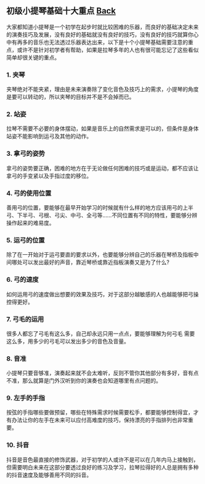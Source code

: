 ## 初级小提琴基础十大重点 [Back](../README.md)

大家都知道小提琴是一个初学在起步时就比较困难的乐器，而良好的基础决定未来的演奏技巧及发展，没有良好的基础就没有良好的技巧，没有良好的技巧就算你心中有再多的音乐也无法透过乐器表达出来，以下是十个小提琴基础需要注意的重点，或许不是针对初学者有帮助，如果是拉琴多年的人也有很可能忘记了这些看似简单却很关键的重点。

### 1. 夹琴

夹琴绝对不能夹紧，理由是未来演奏除了变化音色及技巧上的需求，小提琴的角度是要可以转动的，所以夹琴的目标并不是不会掉而已。

### 2. 站姿

拉琴不需要不必要的身体摆动，如果是音乐上的自然需求是可以的，但条件是身体站姿不能影响到运弓及其他的动作。

### 3. 拿弓的姿势

拿弓的姿势要正确，困难的地方在于无论做任何困难的技巧或是运动，都不应该让拿弓的手变紧以及手指过度的移位。

### 4. 弓的使用位置

善用弓的位置，要能够在最早开始学习的时候就有什么样的地方应该用弓的上半弓、下半弓、弓根、弓尖、中弓、全弓等……不同位置有不同的特性，要能够分辨操作起来的难易度。

### 5. 运弓的位置

除了在一开始对于运弓要直的要求以外，也要能够分辨自己的乐器在琴桥及指板中间哪处可以发出最好的声音，靠近琴桥或靠近指板演奏又是为了什么?

### 6. 弓的速度

如何运用弓的速度做出想要的效果及技巧，对于这部分越敏感的人也越能够把弓操控得更好。

### 7. 弓毛的运用

很多人都忘了弓毛有这么多，自己却永远只用一点点，要能够理解为何弓毛 需要这么多，用多少的弓毛可以发出多少的音色及音量。

### 8. 音准

小提琴只要音够准，演奏起来就不会太难听，反则不管你其他部分有多好，音有点不准，那么就算是门外汉听到你的演奏也会知道哪里有点问题的。

### 9. 左手的手指

按弦的手指哪些要做预留，哪些在特殊需求时候需要松手，都要能够控制得宜，才有办法让你的左手在未来可以应付高难度的技巧，保持漂亮的手指排列也非常重要。

### 10. 抖音

抖音是音色最直接的修饰武器，对于初学的人或许不是可以在几年内马上接触到，但需要明白未来在这部分要透过良好的练习及学习，拉琴拉得好的人总是拥有多种的抖音速度及能够善用不同的抖音。
